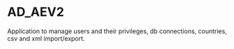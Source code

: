 # AD_AEV2
Application to manage users and their privileges, db connections, countries, csv and xml import/export.